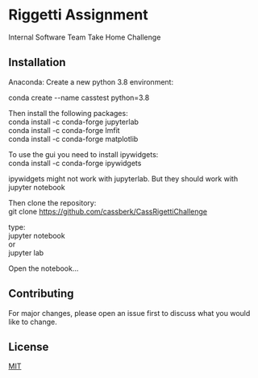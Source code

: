 # Riggetti Assignment

Internal Software Team Take Home Challenge

## Installation

Anaconda:
Create a new python 3.8 environment:  

conda create --name casstest python=3.8  

Then install the following packages:  
conda install -c conda-forge jupyterlab  
conda install -c conda-forge lmfit  
conda install -c conda-forge matplotlib  

To use the gui you need to install ipywidgets:  
conda install -c conda-forge ipywidgets  

ipywidgets might not work with jupyterlab. But they should work with jupyter notebook  

Then clone the repository:  
git clone https://github.com/cassberk/CassRigettiChallenge

type:  
jupyter notebook  
or  
jupyter lab  

Open the notebook...  

## Contributing
For major changes, please open an issue first to discuss what you would like to change.  


## License
[MIT](https://choosealicense.com/licenses/mit/)